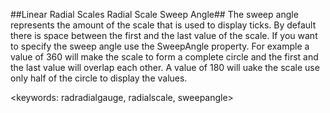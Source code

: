 ##Linear Radial Scales Radial Scale Sweep Angle##
The sweep angle represents the amount of the scale that is used to display ticks. By default there is space between the first and the last value of the scale.
If you want to specify the sweep angle use the SweepAngle property. For example a value of 360 will make the scale to form a complete circle and the first and the last value will overlap each other. A value of 180 will uake the scale use only half of the circle to display the values.

<keywords: radradialgauge, radialscale, sweepangle>
